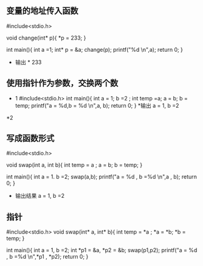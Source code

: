 ## 变量的地址传入函数 ##
#include<stdio.h>

void change(int* p){
    *p = 233;
}

int main(){
    int a =1;
    int* p = &a;
    change(p);
    printf("%d \n",a);
    return 0;
}

* 输出 *
233

## 使用指针作为参数，交换两个数 ##
* 1
#include<stdio.h>
int main(){
    int  a = 1; b =2 ;
    int temp =a;
    a = b;
    b = temp;
    printf("a = %d,b = %d \n",a, b);
    return 0;
}
*输出
a = 1, b =2 

*2
## 写成函数形式 ##
#include<stdio.h>

void swap(int a, int b){
    int temp = a ;
    a = b;
    b = temp;
}

int main(){
    int a = 1. b =2;
    swap(a,b);
    printf("a = %d , b =%d \n",a , b);
    return 0;
}
* 输出结果
a = 1, b =2

## 指针 ##
#include<stdio.h>
void swap(int* a, int* b){
    int temp = *a ;
    *a = *b;
    *b = temp;
}

int main(){
    int a = 1, b =2;
    int *p1 = &a, *p2 = &b;
     swap(p1,p2);
    printf("a = %d , b =%d \n",*p1 , *p2);
    return 0;
}

